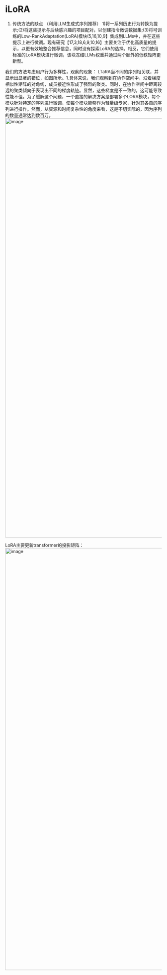 # iLoRA
1. 传统方法的缺点 （利用LLM生成式序列推荐）
 1)将一系列历史行为转换为提示;(2)将这些提示与后续感兴趣的项目配对，以创建指令微调数据集;(3)将可训练的Low-RankAdaptation(LoRA)模块(5,16,10,9】集成到LLMs中，并在这些提示上进行微调。现有研究【17,3,18,6,9,10,16】主要关注于优化高质量的提示，以更有效地整合推荐信息，同时没有探索LoRA的选择。相反，它们使用标准的LoRA模块进行微调，该块冻结LLMs权重并通过两个额外的低秩矩阵更新型。

我们的方法考虑用户行为多样性，观察的现象：
  LTäRA当不同的序列相关联，并显示出显著的错位，如图所示。1.具体来说，我们观察到在协作空间中，沿着梯度相似性矩阵的对角线，成员接近性形成了强烈的聚类。同时，在协作空间中距离较远的聚类倾向于表现出不同的梯度轨迹。显然，这些梯度是不一致的，这可能导致性能不佳。为了缓解这个问题，一个直接的解决方案是部署多个LORA模块，每个模块针对特定的序列进行微调，使每个模块能够作为轻量级专家，针对其各自的序列进行操作。然而，从资源和时间复杂性的角度来看，这是不切实际的，因为序列的数量通常达到数百万。
  <img width="1345" alt="image" src="https://github.com/user-attachments/assets/3a3f8e9a-9517-4b41-960f-3d98ec044777" />

LoRA主要更新transformer的投影矩阵：
  <img width="1354" alt="image" src="https://github.com/user-attachments/assets/ffe882c2-0767-4ea6-9501-e5b3566262d4" />
